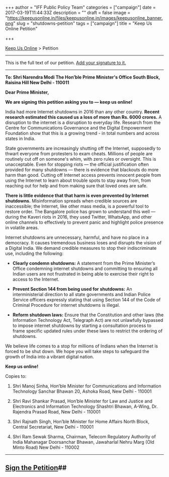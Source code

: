 +++
author = "IFF Public Policy Team"
categories = ["campaign"]
date = 2017-03-19T11:44:33Z
description = ""
draft = false
image = "https://keepusonline.in/files/keepusonline.in/images/keepusonline_banner.png"
slug = "shutdowns-petition"
tags = ["campaign"]
title = "Keep Us Online Petition"

+++


[Keep Us Online](https://internetfreedom.in/keepusonline/) > Petition

---

This is the full text of our petition. [Add your signature to it.](https://internetfreedom.in/keepusonline/)

---

**To: 
Shri Narendra Modi
The Hon’ble Prime Minister's Office
South Block, Raisina Hill
New Delhi - 110011**

**Dear Prime Minister,**

**We are signing this petition asking you to — keep us online!**

India had more Internet shutdowns in 2016 than any other country. **Recent research estimated this caused us a loss of more than Rs. 6000 crores.** A disruption to the internet is a disruption to everyday life. Research from the Centre for Communications Governance and the Digital Empowerment Foundation show that this is a growing trend - in total numbers and across states in India. 

State governments are increasingly shutting off the Internet, supposedly to thwart everyone from protesters to exam cheats. Millions of people are routinely cut off on someone's whim, with zero rules or oversight. This is unacceptable. Even for stopping riots — the official justification often provided for many shutdowns — there is evidence that blackouts do more harm than good. Cutting off Internet access prevents innocent people from using the Internet to learn about trouble spots to stay away from, from reaching out for help and from making sure that loved ones are safe.

**There is little evidence that that harm is even prevented by Internet shutdowns.** Misinformation spreads when credible sources are inaccessible; the Internet, like other mass media, is a powerful tool to restore order. The Bangalore police has grown to understand this well — during the Kaveri riots in 2016, they used Twitter, WhatsApp, and other online channels to effectively to prevent panic and highlight police presence in volatile areas.

Internet shutdowns are unnecessary, harmful, and have no place in a democracy. It causes tremendous business loses and disrupts the vision of a Digital India.  We demand credible measures to stop their indiscriminate use, including the following:

- **Clearly condemn shutdowns:** A statement from the Prime Minister’s Office condemning internet shutdowns and committing to ensuring all Indian users are not frustrated in being able to exercise their  right to access to the Internet.
 
- **Prevent Section 144 from being used for shutdowns:** An interministerial direction to all state governments and Indian Police Service officers expressly stating that using Section 144 of the Code of Criminal Procedure for internet shutdowns is illegal. 

- **Reform shutdown laws:** Ensure that the Constitution and other laws (the Information Technology Act, Telegraph Act) are not unlawfully bypassed to impose internet shutdowns by starting a consultation process to frame specific updated rules under these laws to restrict the ordering of shutdowns.

We believe life comes to a stop for millions of Indians when the Internet is forced to be shut down. We hope you will take steps to safeguard the growth of India into a vibrant digital nation. 

**Keep us online!**

Copies to: 

1. Shri Manoj Sinha, 
Hon’ble Minister for Communications and Information Technology
Sanchar Bhawan 20, Ashoka Road, New Delhi - 110001

2. Shri Ravi Shankar Prasad, 
Hon’ble Minister for Law and Justice and Electronics and Information Technology
Shashtri Bhawan, A-Wing, Dr. Rajendra Prasad Road, New Delhi - 110001

4. Shri Rajnath Singh,
Hon’ble Minister for Home Affairs
North Block, Central Secretariat,
New Delhi - 110001

4. Shri Ram Sewak Sharma,
Chairman, Telecom Regulatory Authority of India
Mahanagar Doorsanchar Bhawan, Jawaharlal Nehru Marg (Old Minto Road) 
New Delhi - 110002

---

## [Sign the Petition](https://internetfreedom.in/keepusonline/)##

